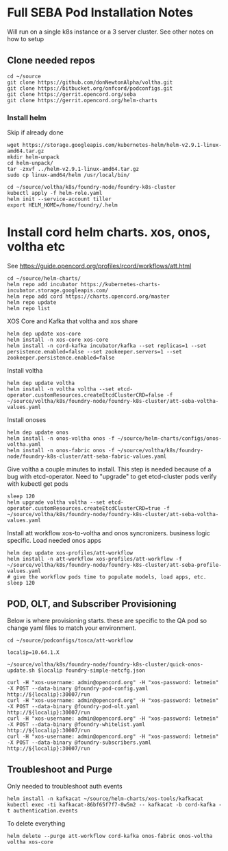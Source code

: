 # Full SEBA Pod Installation Notes

Will run on a single k8s instance or a 3 server cluster.  See other notes on how to setup


## Clone needed repos
```
cd ~/source
git clone https://github.com/donNewtonAlpha/voltha.git
git clone https://bitbucket.org/onfcord/podconfigs.git
git clone https://gerrit.opencord.org/seba
git clone https://gerrit.opencord.org/helm-charts
```

### Install helm

Skip if already done

```
wget https://storage.googleapis.com/kubernetes-helm/helm-v2.9.1-linux-amd64.tar.gz
mkdir helm-unpack
cd helm-unpack/
tar -zxvf ../helm-v2.9.1-linux-amd64.tar.gz
sudo cp linux-amd64/helm /usr/local/bin/

cd ~/source/voltha/k8s/foundry-node/foundry-k8s-cluster
kubectl apply -f helm-role.yaml
helm init --service-account tiller
export HELM_HOME=/home/foundry/.helm
```


# Install cord helm charts. xos, onos, voltha etc
See https://guide.opencord.org/profiles/rcord/workflows/att.html

```
cd ~/source/helm-charts/
helm repo add incubator https://kubernetes-charts-incubator.storage.googleapis.com/
helm repo add cord https://charts.opencord.org/master
helm repo update
helm repo list
```


XOS Core and Kafka that voltha and xos share

```
helm dep update xos-core
helm install -n xos-core xos-core
helm install -n cord-kafka incubator/kafka --set replicas=1 --set persistence.enabled=false --set zookeeper.servers=1 --set zookeeper.persistence.enabled=false 
```

Install voltha

```
helm dep update voltha
helm install -n voltha voltha --set etcd-operator.customResources.createEtcdClusterCRD=false -f ~/source/voltha/k8s/foundry-node/foundry-k8s-cluster/att-seba-voltha-values.yaml
```

Install onoses

```
helm dep update onos
helm install -n onos-voltha onos -f ~/source/helm-charts/configs/onos-voltha.yaml
helm install -n onos-fabric onos -f ~/source/voltha/k8s/foundry-node/foundry-k8s-cluster/att-seba-fabric-values.yaml
```

Give voltha a couple minutes to install. This step is needed because of a bug with etcd-operator.  Need to "upgrade" to get etcd-cluster pods
verify with kubectl get pods

```
sleep 120
helm upgrade voltha voltha --set etcd-operator.customResources.createEtcdClusterCRD=true -f ~/source/voltha/k8s/foundry-node/foundry-k8s-cluster/att-seba-voltha-values.yaml
```

Install att workflow xos-to-voltha and onos syncronizers.  business logic specific.  Load needed onos apps

```
helm dep update xos-profiles/att-workflow
helm install -n att-workflow xos-profiles/att-workflow -f ~/source/voltha/k8s/foundry-node/foundry-k8s-cluster/att-seba-profile-values.yaml
# give the workflow pods time to populate models, load apps, etc.
sleep 120
```


## POD, OLT, and Subscriber Provisioning

Below is where provisioning starts.  these are specific to the QA pod so change yaml files to match your environment.

```
cd ~/source/podconfigs/tosca/att-workflow

localip=10.64.1.X

~/source/voltha/k8s/foundry-node/foundry-k8s-cluster/quick-onos-update.sh $localip foundry-simple-netcfg.json

curl -H "xos-username: admin@opencord.org" -H "xos-password: letmein" -X POST --data-binary @foundry-pod-config.yaml http://${localip}:30007/run
curl -H "xos-username: admin@opencord.org" -H "xos-password: letmein" -X POST --data-binary @foundry-pod-olt.yaml http://${localip}:30007/run
curl -H "xos-username: admin@opencord.org" -H "xos-password: letmein" -X POST --data-binary @foundry-whitelist.yaml http://${localip}:30007/run
curl -H "xos-username: admin@opencord.org" -H "xos-password: letmein" -X POST --data-binary @foundry-subscribers.yaml http://${localip}:30007/run
```

## Troubleshoot and Purge

Only needed to troubleshoot auth events
```
helm install -n kafkacat ~/source/helm-charts/xos-tools/kafkacat
kubectl exec -ti kafkacat-86bf65f7f7-8w5m2 -- kafkacat -b cord-kafka -t authentication.events
```

To delete everything
```
helm delete --purge att-workflow cord-kafka onos-fabric onos-voltha voltha xos-core
```
